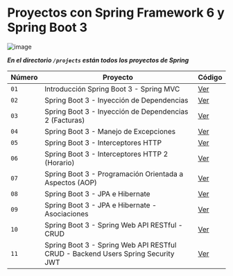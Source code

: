 # Proyectos con Spring Framework 6 y Spring Boot 3

![image](https://github.com/dieegoludee/spring-repository/assets/127766535/cdc65a1b-45a5-493d-b953-2fccf42a447d)


***En el directorio `/projects` están todos los proyectos de Spring***

| Número  | Proyecto | Código |
| ------------- | ------------- | ------------- |
| `01`  | Introducción Spring Boot 3 - Spring MVC  | [Ver](https://github.com/dieegoludee/spring-repository/tree/main/projects/springboot-web)  |
| `02`  | Spring Boot 3 - Inyección de Dependencias  | [Ver](https://github.com/dieegoludee/spring-repository/tree/main/projects/springboot-ioc)  |
| `03`  | Spring Boot 3 - Inyección de Dependencias 2 (Facturas)  | [Ver](https://github.com/dieegoludee/spring-repository/tree/main/projects/springboot-difactura)  |
| `04`  | Spring Boot 3 - Manejo de Excepciones  | [Ver](https://github.com/dieegoludee/spring-repository/tree/main/projects/springboot-error)  |
| `05`  | Spring Boot 3 - Interceptores HTTP  | [Ver](https://github.com/dieegoludee/spring-repository/tree/main/projects/springboot-interceptor)  |
| `06`  | Spring Boot 3 - Interceptores HTTP 2 (Horario)  | [Ver](https://github.com/dieegoludee/spring-repository/tree/main/projects/springboot-horario)  |
| `07`  | Spring Boot 3 - Programación Orientada a Aspectos (AOP)  | [Ver](https://github.com/dieegoludee/spring-repository/tree/main/projects/springboot-aop)  |
| `08`  | Spring Boot 3 - JPA e Hibernate  | [Ver](https://github.com/dieegoludee/spring-repository/tree/main/projects/springboot-jpa)  |
| `09`  | Spring Boot 3 - JPA e Hibernate - Asociaciones  | [Ver](https://github.com/dieegoludee/spring-repository/tree/main/projects/springboot-jpa-relationship)  |
| `10`  | Spring Boot 3 - Spring Web API RESTful - CRUD  | [Ver](https://github.com/dieegoludee/spring-repository/tree/main/projects/springboot-crud)  |
| `11`  | Spring Boot 3 - Spring Web API RESTful CRUD - Backend Users Spring Security JWT  | [Ver](https://github.com/dieegoludee/spring-repository/tree/main/projects/springboot-crud-security)  |

